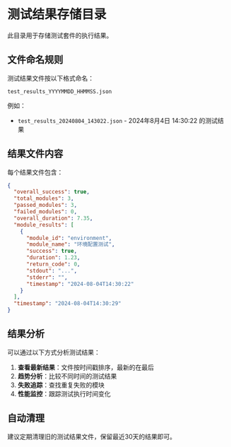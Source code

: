 # 测试结果存储目录

此目录用于存储测试套件的执行结果。

## 文件命名规则

测试结果文件按以下格式命名：
```
test_results_YYYYMMDD_HHMMSS.json
```

例如：
- `test_results_20240804_143022.json` - 2024年8月4日 14:30:22 的测试结果

## 结果文件内容

每个结果文件包含：

```json
{
  "overall_success": true,
  "total_modules": 3,
  "passed_modules": 3,
  "failed_modules": 0,
  "overall_duration": 7.35,
  "module_results": [
    {
      "module_id": "environment",
      "module_name": "环境配置测试",
      "success": true,
      "duration": 1.23,
      "return_code": 0,
      "stdout": "...",
      "stderr": "",
      "timestamp": "2024-08-04T14:30:22"
    }
  ],
  "timestamp": "2024-08-04T14:30:29"
}
```

## 结果分析

可以通过以下方式分析测试结果：

1. **查看最新结果**：文件按时间戳排序，最新的在最后
2. **趋势分析**：比较不同时间的测试结果
3. **失败追踪**：查找重复失败的模块
4. **性能监控**：跟踪测试执行时间变化

## 自动清理

建议定期清理旧的测试结果文件，保留最近30天的结果即可。
